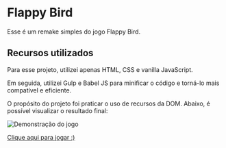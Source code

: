 # Flappy Bird

Esse é um remake simples do jogo Flappy Bird. 

## Recursos utilizados

Para esse projeto, utilizei apenas HTML, CSS e vanilla JavaScript. 

Em seguida, utilizei Gulp e Babel JS para minificar o código e torná-lo mais compatível e eficiente.

O propósito do projeto foi praticar o uso de recursos da DOM. Abaixo, é possível visualizar o resultado final:

![Demonstração do jogo](./docs/assets/imgs/demo.gif)

[Clique aqui para jogar  :)](https://pbombonato.github.io/flappy-bird-dom)
